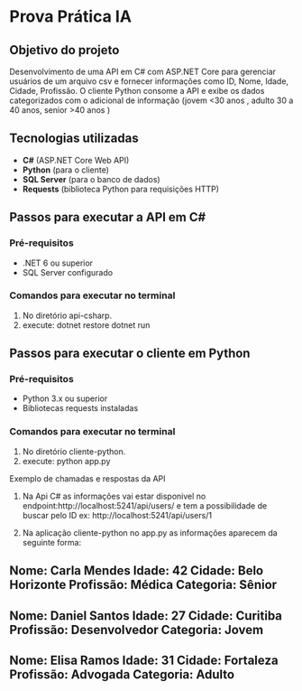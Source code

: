 # Prova Prática IA

## Objetivo do projeto

Desenvolvimento de uma API em C# com ASP.NET Core para gerenciar usuários de um arquivo csv e fornecer informações como ID, Nome, Idade, Cidade, Profissão. O cliente Python consome a API e exibe os dados categorizados com o adicional de informação  (jovem <30 anos , adulto 30 a 40 anos, senior >40 anos )

## Tecnologias utilizadas

- **C#** (ASP.NET Core Web API)
- **Python** (para o cliente)
- **SQL Server** (para o banco de dados)
- **Requests** (biblioteca Python para requisições HTTP)

## Passos para executar a API em C#

### Pré-requisitos
- .NET 6 ou superior
- SQL Server configurado

### Comandos para executar no terminal 
1. No diretório api-csharp.
2.  execute: dotnet restore
   dotnet run

## Passos para executar o cliente em Python

### Pré-requisitos
- Python 3.x ou superior
- Bibliotecas requests instaladas

### Comandos para executar no terminal 
1. No diretório cliente-python.
2.  execute: python app.py


Exemplo de chamadas e respostas da API

1. Na Api C# as informações vai estar disponivel no endpoint:http://localhost:5241/api/users/  e tem a possibilidade de buscar pelo ID ex: http://localhost:5241/api/users/1
   
2. Na aplicação cliente-python no app.py as informações aparecem da seguinte forma:

Nome: Carla Mendes
Idade: 42
Cidade: Belo Horizonte
Profissão: Médica
Categoria: Sênior
------------------------------
Nome: Daniel Santos
Idade: 27
Cidade: Curitiba
Profissão: Desenvolvedor
Categoria: Jovem
------------------------------
Nome: Elisa Ramos
Idade: 31
Cidade: Fortaleza
Profissão: Advogada
Categoria: Adulto
------------------------------
